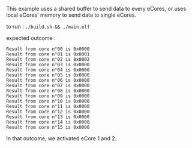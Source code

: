 This example uses a shared buffer to send data to every eCores, or uses local eCores' memory to send data to single eCores.

to run :
`./build.sh && ./main.elf`

expected outcome :

```
Result from core n°00 is 0x0000
Result from core n°01 is 0x0001
Result from core n°02 is 0x0002
Result from core n°03 is 0x0000
Result from core n°04 is 0x0000
Result from core n°05 is 0x0000
Result from core n°06 is 0x0000
Result from core n°07 is 0x0000
Result from core n°08 is 0x0000
Result from core n°09 is 0x0000
Result from core n°10 is 0x0000
Result from core n°11 is 0x0000
Result from core n°12 is 0x0000
Result from core n°13 is 0x0000
Result from core n°14 is 0x0000
Result from core n°15 is 0x0000
```

In that outcome, we activated eCore 1 and 2.
